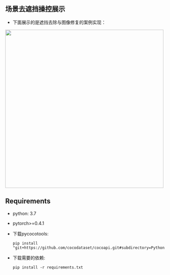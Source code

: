 ## 场景去遮挡操控展示

* 下面展示的是遮挡去除与图像修复的案例实现：

<img src="demos/test.png" width=500>

## Requirements

* python: 3.7

* pytorch>=0.4.1

* 下载pycocotools:
   
   ```shell
   pip install "git+https://github.com/cocodataset/cocoapi.git#subdirectory=PythonAPI"
   ```

* 下载需要的依赖:

    ```shell
    pip install -r requirements.txt
    ```